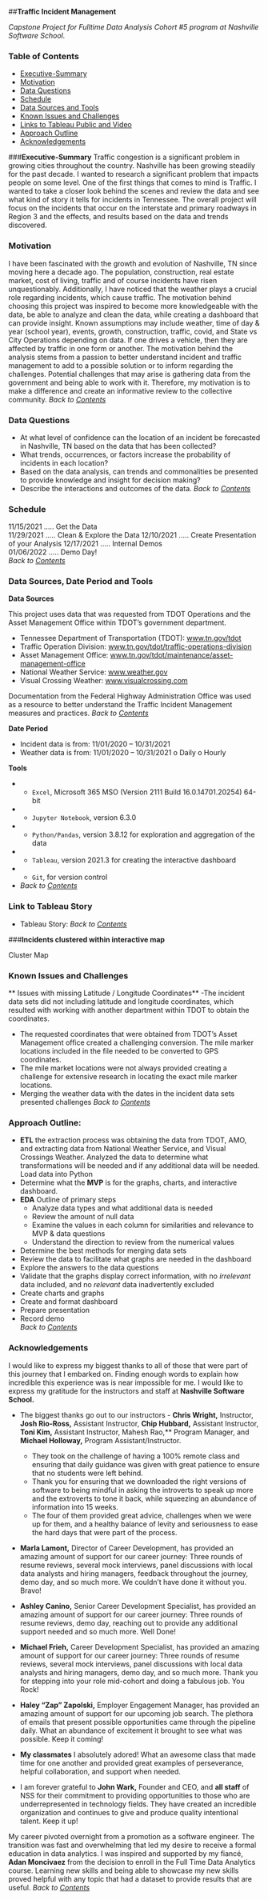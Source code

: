 ##**Traffic Incident Management**

*Capstone Project for Fulltime Data Analysis Cohort #5 program at Nashville Software School.*

### **Table of Contents**  
- [Executive-Summary](#Executive-Summary)
- [Motivation](#Motivation)
- [Data Questions](#Data-Questions)
- [Schedule](#Schedule)
- [Data Sources and Tools](#Data-Sources-and-Tools)
- [Known Issues and Challenges](#Known-Issues-and-Challenges)
- [Links to Tableau Public and Video](#Links-to-Tableau-Public-and-Video)
- [Approach Outline](#Approach-Outline)
- [Acknowledgements](#Acknowledgements)


###**Executive-Summary**
Traffic congestion is a significant problem in growing cities throughout the country. Nashville has been growing steadily for the past decade. I wanted to research a significant problem that impacts people on some level. One of the first things that comes to mind is Traffic. I wanted to take a closer look behind the scenes and review the data and see what kind of story it tells for incidents in Tennessee. The overall project will focus on the incidents that occur on the interstate and primary roadways in Region 3 and the effects, and results based on the data and trends discovered.


### **Motivation**  

I have been fascinated with the growth and evolution of Nashville, TN since moving here a decade ago. The population, construction, real estate market, cost of living, traffic and of course incidents have risen unquestionably. Additionally, I have noticed that the weather plays a crucial role regarding incidents, which cause traffic. The motivation behind choosing this project was inspired to become more knowledgeable with the data, be able to analyze and clean the data, while creating a dashboard that can provide insight. Known assumptions may include weather, time of day & year (school year), events, growth, construction, traffic, covid, and State vs City Operations depending on data. If one drives a vehicle, then they are affected by traffic in one form or another. The motivation behind the analysis stems from a passion to better understand incident and traffic management to add to a possible solution or to inform regarding the challenges. Potential challenges that may arise is gathering data from the government and being able to work with it.
Therefore, my motivation is to make a difference and create an informative review to the collective community.
*Back to [Contents](#Contents)*


### **Data Questions**  

- At what level of confidence can the location of an incident be forecasted in Nashville, TN based on the data that has been collected?
- What trends, occurrences, or factors increase the probability of incidents in each location?
- Based on the data analysis, can trends and commonalities be presented to provide knowledge and insight for decision making?
- Describe the interactions and outcomes of the data.
*Back to [Contents](#Contents)*


### **Schedule**

11/15/2021 ..... Get the Data   
11/29/2021 ..... Clean & Explore the Data
12/10/2021 ..... Create Presentation of your Analysis
12/17/2021 ..... Internal Demos  
01/06/2022 ..... Demo Day!     
*Back to [Contents](#Contents)*

### **Data Sources, Date Period and Tools**  

**Data Sources**   

This project uses data that was requested from TDOT Operations and the Asset Management Office within TDOT’s government department.
-	Tennessee Department of Transportation (TDOT): www.tn.gov/tdot
-	Traffic Operation Division: www.tn.gov/tdot/traffic-operations-division
-	Asset Management Office: www.tn.gov/tdot/maintenance/asset-management-office
-	National Weather Service: www.weather.gov
-	Visual Crossing Weather: www.visualcrossing.com  

Documentation from the Federal Highway Administration Office was used as a resource to better understand the Traffic Incident Management measures and practices.
*Back to [Contents](#Contents)*

**Date Period**

-	Incident data is from: 11/01/2020 – 10/31/2021
-	Weather data is from: 11/01/2020 – 10/31/2021
o	Daily
o	Hourly

**Tools**

-	- `Excel`, Microsoft 365 MSO (Version 2111 Build 16.0.14701.20254) 64-bit  
-	- `Jupyter Notebook`, version 6.3.0
-	- `Python/Pandas`, version 3.8.12 for exploration and aggregation of the data
-	- `Tableau`, version 2021.3 for creating the interactive dashboard
-	- `Git`, for version control
-	*Back to [Contents](#Contents)*


### **Link to Tableau Story**

- Tableau Story:
*Back to [Contents](#Contents)*

###**Incidents clustered within interactive map**

Cluster Map



### **Known Issues and Challenges**  

** Issues with missing Latitude / Longitude Coordinates**
-The incident data sets did not including latitude and longitude coordinates, which resulted with working with another department within TDOT to obtain the coordinates.
- The requested coordinates that were obtained from TDOT’s Asset Management office created a challenging conversion. The mile marker locations included in the file needed to be converted to GPS coordinates.
- The mile market locations were not always provided creating a challenge for extensive research in locating the exact mile marker locations.  
- Merging the weather data with the dates in the incident data sets presented challenges
*Back to [Contents](#Contents)*


### **Approach Outline:**    

- **ETL** the extraction process was obtaining the data from TDOT, AMO, and extracting data from National Weather Service, and Visual Crossings Weather. Analyzed the data to determine what transformations will be needed and if any additional data will be needed. Load data into Python
- Determine what the **MVP** is for the graphs, charts, and interactive dashboard.
- **EDA** Outline of primary steps
    - Analyze data types and what additional data is needed
    - Review the amount of null data
    - Examine the values in each column for similarities and relevance to MVP & data questions
    - Understand the direction to review from the numerical values  
- Determine the best methods for merging data sets
- Review the data to facilitate what graphs are needed in the dashboard
- Explore the answers to the data questions
- Validate that the graphs display correct information, with no *irrelevant* data included, and no *relevant* data inadvertently excluded
- Create charts and graphs
- Create and format dashboard
- Prepare presentation
- Record demo    
*Back to [Contents](#Contents)*


### **Acknowledgements**

I would like to express my biggest thanks to all of those that were part of this journey that I embarked on. Finding enough words to explain how incredible this experience was is near impossible for me. I would like to express my gratitude for the instructors and staff at  **Nashville Software School.**

- The biggest thanks go out to our instructors - **Chris Wright,** Instructor, **Josh Rio-Ross,** Assistant Instructor, **Chip Hubbard,** Assistant Instructor, **Toni Kim,** Assistant Instructor, Mahesh Rao,** Program Manager, and **Michael Holloway,** Program Assistant/Instructor.
     - They took on the challenge of having a 100% remote class and ensuring that daily guidance was given with great patience to ensure that no students were left behind.  
     - Thank you for ensuring that we downloaded the right versions of software to being mindful in asking the introverts to speak up more and the extroverts to tone it back, while squeezing an abundance of information into 15 weeks.
     - The four of them provided great advice, challenges when we were up for them, and a healthy balance of levity and seriousness to ease the hard days that were part of the process.

- **Marla Lamont,** Director of Career Development, has provided an amazing amount of support for our career journey: Three rounds of resume reviews, several mock interviews, panel discussions with local data analysts and hiring managers, feedback throughout the journey, demo day, and so much more. We couldn’t have done it without you. Bravo!

- **Ashley Canino,** Senior Career Development Specialist, has provided an amazing amount of support for our career journey: Three rounds of resume reviews, demo day, reaching out to provide any additional support needed and so much more. Well Done!

- **Michael Frieh,** Career Development Specialist, has provided an amazing amount of support for our career journey: Three rounds of resume reviews, several mock interviews, panel discussions with local data analysts and hiring managers, demo day, and so much more. Thank you for stepping into your role mid-cohort and doing a fabulous job. You Rock!

- **Haley “Zap” Zapolski,** Employer Engagement Manager, has provided an amazing amount of support for our upcoming job search. The plethora of emails that present possible opportunities came through the pipeline daily. What an abundance of excitement it brought to see what was possible. Keep it coming!

- **My classmates** I absolutely adored! What an awesome class that made time for one another and provided great examples of perseverance, helpful collaboration, and support when needed.  

- I am forever grateful to **John Wark,** Founder and CEO, and **all staff** of NSS for their commitment to providing opportunities to those who are underrepresented in technology fields. They have created an incredible organization and continues to give and produce quality intentional talent. Keep it up!

My career pivoted overnight from a promotion as a software engineer. The transition was fast and overwhelming that led my desire to receive a formal education in data analytics. I was inspired and supported by my fiancé, **Adan Moncivaez** from the decision to enroll in the Full Time Data Analytics course. Learning new skills and being able to showcase my new skills proved helpful with any topic that had a dataset to provide results that are useful.
*Back to [Contents](#Contents)*

